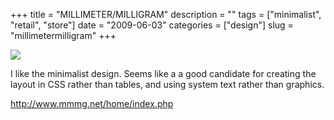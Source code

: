+++
title = "MILLIMETER/MILLIGRAM"
description = ""
tags = ["minimalist", "retail", "store"]
date = "2009-06-03"
categories = ["design"]
slug = "millimetermilligram"
+++


 

  <div id="screens-thumbs" class="clearfix">
    <div class="txt-center" id="design-submission"><a href="http://www.mmmg.net/home/index.php"><img id='bluga-thumbnail-1616' class='bluga-thumbnail large' src='/media/bluga/
wt4a267b3325cbe_0.jpg'/></a></div>  
  </div>   
<p>I like the minimalist design. Seems like a a good candidate for creating the layout in CSS rather than tables, and using system text rather than graphics. </p>
<p><a href="http://www.mmmg.net/home/index.php">http://www.mmmg.net/home/index.php</a></p>




